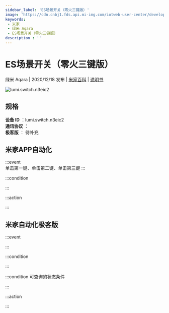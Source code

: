 ```yaml
---
sidebar_label: 'ES场景开关（零火三键版）'
image: 'https://cdn.cnbj1.fds.api.mi-img.com/iotweb-user-center/developer_1678871068484XLNYTnn7.png?GalaxyAccessKeyId=AKVGLQWBOVIRQ3XLEW&Expires=9223372036854775807&Signature=l/jxur+yW8/R0b2E3+axDbELQYc='
keywords: 
 - 米家
 - 绿米 Aqara
 - ES场景开关（零火三键版）
description : ''
---
```

# ES场景开关（零火三键版）

绿米 Aqara | 2020/12/18 发布 | [米家百科](https://home.mi.com/webapp/content/baike/product/index.html?model=lumi.switch.n3eic2) | [说明书](https://home.mi.com/views/introduction.html?model=lumi.switch.n3eic2&region=cn)

![lumi.switch.n3eic2](https://cdn.cnbj1.fds.api.mi-img.com/iotweb-user-center/developer_1678871068484XLNYTnn7.png?GalaxyAccessKeyId=AKVGLQWBOVIRQ3XLEW&Expires=9223372036854775807&Signature=l/jxur+yW8/R0b2E3+axDbELQYc=)

## 规格  
> 
**设备 ID** ：lumi.switch.n3eic2  
**通讯协议** ：  
**极客版**  ： 待补充 


## 米家APP自动化  

:::event  
单击第一键、单击第二键、单击第三键
:::

:::condition  

:::

:::action   

:::

## 米家自动化极客版  

:::event  

:::

:::condition  

:::

:::condition 可查询的状态条件  

:::

:::action  

:::

        
